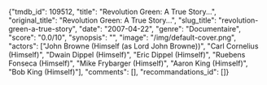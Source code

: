 {"tmdb_id": 109512, "title": "Revolution Green: A True Story...", "original_title": "Revolution Green: A True Story...", "slug_title": "revolution-green-a-true-story", "date": "2007-04-22", "genre": "Documentaire", "score": "0.0/10", "synopsis": "", "image": "/img/default-cover.png", "actors": ["John Browne (Himself (as Lord John Browne))", "Carl Cornelius (Himself)", "Dwain Dippel (Himself)", "Eric Dippel (Himself)", "Ruebens Fonseca (Himself)", "Mike Frybarger (Himself)", "Aaron King (Himself)", "Bob King (Himself)"], "comments": [], "recommandations_id": []}